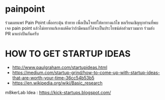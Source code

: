 # painpoint 
ร่วมเผยแพร่ Pain Point เพื่อกระตุ้น ท้าทาย เพื่อเป็นโจทย์ให้หาทางแก้ไข ขอเรียนเชิญทุกท่านที่พบเจอ pain point แล้วไม่อยากแก้เองแต่คิดว่าถ้ามีคนแก้ได้จะเป็นประโยชน์ต่อส่วนรวมมาก ร่วมส่ง PR มาแบ่งปันกันครับ

# HOW TO GET STARTUP IDEAS
- http://www.paulgraham.com/startupideas.html
- https://medium.com/startup-grind/how-to-come-up-with-startup-ideas-that-are-worth-your-time-36cc54b53b5
- https://en.wikipedia.org/wiki/Basic_research

m8kerLab Idea : https://kick-startups.blogspot.com/
